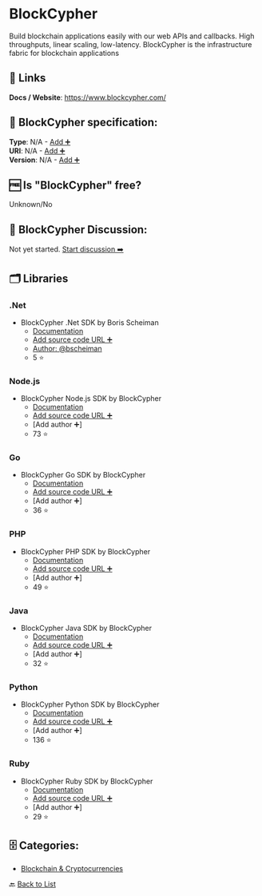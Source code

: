 # BlockCypher
Build blockchain applications easily with our web APIs and callbacks. High throughputs, linear scaling, low-latency. BlockCypher is the infrastructure fabric for blockchain applications

##  🔗 Links
**Docs / Website**: https://www.blockcypher.com/

## 🧬 BlockCypher specification:
**Type**: N/A - [Add ➕](https://github.com/apis-list/apis-list/edit/main/apis-list.yaml)  
**URI**: N/A - [Add ➕](https://github.com/apis-list/apis-list/edit/main/apis-list.yaml)  
**Version**: N/A - [Add ➕](https://github.com/apis-list/apis-list/edit/main/apis-list.yaml)

## 🆓 Is "BlockCypher" free?
Unknown/No  

## 💬 BlockCypher Discussion:
Not yet started. [Start discussion ➡️](https://github.com/apis-list/apis-list/discussions/new)

## 🗂️ Libraries
### .Net
- BlockCypher .Net SDK by Boris Scheiman
    - [Documentation](https://github.com/bscheiman/BlockCypher)
    - [Add source code URL ➕]()
    - [Author: @bscheiman](https://github.com/bscheiman)
    - 5 ⭐

### Node.js
- BlockCypher Node.js SDK by BlockCypher
    - [Documentation](https://github.com/blockcypher/node-client)
    - [Add source code URL ➕]()
    - [Add author ➕]
    - 73 ⭐

### Go
- BlockCypher Go SDK by BlockCypher
    - [Documentation](https://github.com/blockcypher/gobcy)
    - [Add source code URL ➕]()
    - [Add author ➕]
    - 36 ⭐

### PHP
- BlockCypher PHP SDK by BlockCypher
    - [Documentation](https://github.com/blockcypher/php-client)
    - [Add source code URL ➕]()
    - [Add author ➕]
    - 49 ⭐

### Java
- BlockCypher Java SDK by BlockCypher
    - [Documentation](https://github.com/blockcypher/java-client)
    - [Add source code URL ➕]()
    - [Add author ➕]
    - 32 ⭐

### Python
- BlockCypher Python SDK by BlockCypher
    - [Documentation](https://github.com/blockcypher/blockcypher-python)
    - [Add source code URL ➕]()
    - [Add author ➕]
    - 136 ⭐

### Ruby
- BlockCypher Ruby SDK by BlockCypher
    - [Documentation](https://github.com/blockcypher/ruby-client)
    - [Add source code URL ➕]()
    - [Add author ➕]
    - 29 ⭐


## 🗄️ Categories:
- [Blockchain & Cryptocurrencies](https://github.com/apis-list/apis-list#blockchain--cryptocurrencies-)

🔙  [Back to List](https://github.com/apis-list/apis-list)
